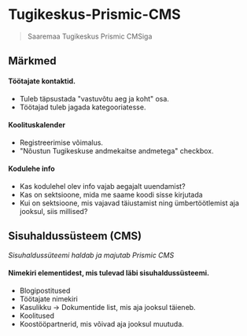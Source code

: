 # Tugikeskus-Prismic-CMS

> Saaremaa Tugikeskus Prismic CMSiga

## Märkmed

#### Töötajate kontaktid.

- Tuleb täpsustada "vastuvõtu aeg ja koht" osa.
- Töötajad tuleb jagada kategooriatesse.

#### Koolituskalender

- Registreerimise võimalus.
- "Nõustun Tugikeskuse andmekaitse andmetega" checkbox.

#### Kodulehe info

- Kas kodulehel olev info vajab aegajalt uuendamist?
- Kas on sektsioone, mida me saame koodi sisse kirjutada
- Kui on sektsioone, mis vajavad täiustamist ning ümbertöötlemist aja jooksul, siis millised?

## Sisuhaldussüsteem (CMS)

_Sisuhaldussüteemi haldab ja majutab Prismic CMS_

#### Nimekiri elementidest, mis tulevad läbi sisuhaldussüsteemi.

- Blogipostitused
- Töötajate nimekiri
- Kasulikku -> Dokumentide list, mis aja jooksul täieneb.
- Koolitused
- Koostööpartnerid, mis võivad aja jooksul muutuda.
